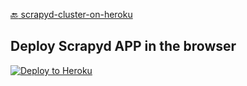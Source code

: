 [:back: scrapyd-cluster-on-heroku](https://github.com/my8100/scrapyd-cluster-on-heroku)

## Deploy Scrapyd APP in the browser
[![Deploy to Heroku](https://www.herokucdn.com/deploy/button.png)](https://heroku.com/deploy)
